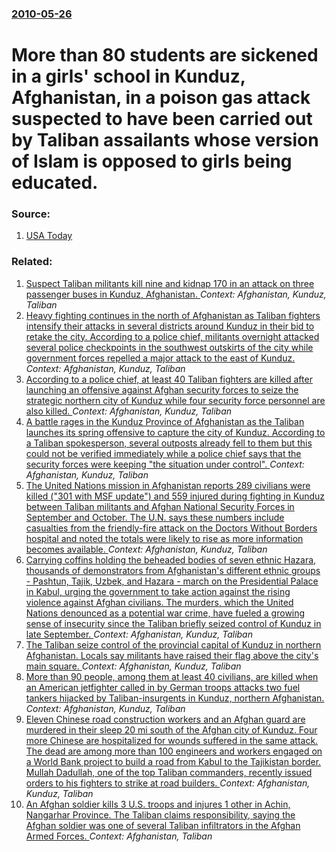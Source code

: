 ### [2010-05-26](/news/2010/05/26/index.md)

# More than 80 students are sickened in a girls' school in Kunduz, Afghanistan, in a poison gas attack suspected to have been carried out by Taliban assailants whose version of Islam is opposed to girls being educated.




### Source:

1. [USA Today](http://www.usatoday.com/news/world/afghanistan/2010-05-27-afghanistan-girls_N.htm)

### Related:

1. [ Suspect Taliban militants kill nine and kidnap 170 in an attack on three passenger buses in Kunduz, Afghanistan. ](/news/2016/05/31/suspect-taliban-militants-kill-nine-and-kidnap-170-in-an-attack-on-three-passenger-buses-in-kunduz-afghanistan.md) _Context: Afghanistan, Kunduz, Taliban_
2. [Heavy fighting continues in the north of Afghanistan as Taliban fighters intensify their attacks in several districts around Kunduz in their bid to retake the city. According to a police chief, militants overnight attacked several police checkpoints in the southwest outskirts of the city while government forces repelled a major attack to the east of Kunduz. ](/news/2016/04/17/heavy-fighting-continues-in-the-north-of-afghanistan-as-taliban-fighters-intensify-their-attacks-in-several-districts-around-kunduz-in-their.md) _Context: Afghanistan, Kunduz, Taliban_
3. [According to a police chief, at least 40 Taliban fighters are killed after launching an offensive against Afghan security forces to seize the strategic northern city of Kunduz while four security force personnel are also killed. ](/news/2016/04/16/according-to-a-police-chief-at-least-40-taliban-fighters-are-killed-after-launching-an-offensive-against-afghan-security-forces-to-seize-th.md) _Context: Afghanistan, Kunduz, Taliban_
4. [A battle rages in the Kunduz Province of Afghanistan as the Taliban launches its spring offensive to capture the city of Kunduz. According to a Taliban spokesperson, several outposts already fell to them but this could not be verified immediately while a police chief says that the security forces were keeping "the situation under control". ](/news/2016/04/15/a-battle-rages-in-the-kunduz-province-of-afghanistan-as-the-taliban-launches-its-spring-offensive-to-capture-the-city-of-kunduz-according-t.md) _Context: Afghanistan, Kunduz, Taliban_
5. [The United Nations mission in Afghanistan reports 289 civilians were killed ("301 with MSF update") and 559 injured during fighting in Kunduz between Taliban militants and Afghan National Security Forces in September and October. The U.N. says these numbers include casualties from the friendly-fire attack on the Doctors Without Borders hospital and noted the totals were likely to rise as more information becomes available. ](/news/2015/12/12/the-united-nations-mission-in-afghanistan-reports-289-civilians-were-killed-301-with-msf-update-and-559-injured-during-fighting-in-kundu.md) _Context: Afghanistan, Kunduz, Taliban_
6. [Carrying coffins holding the beheaded bodies of seven ethnic Hazara, thousands of demonstrators from Afghanistan's different ethnic groups - Pashtun, Tajik, Uzbek, and Hazara - march on the Presidential Palace in Kabul, urging the government to take action against the rising violence against Afghan civilians. The murders, which the United Nations denounced as a potential war crime, have fueled a growing sense of insecurity since the Taliban briefly seized control of Kunduz in late September. ](/news/2015/11/11/carrying-coffins-holding-the-beheaded-bodies-of-seven-ethnic-hazara-thousands-of-demonstrators-from-afghanistan-s-different-ethnic-groups.md) _Context: Afghanistan, Kunduz, Taliban_
7. [The Taliban seize control of the provincial capital of Kunduz in northern Afghanistan. Locals say militants have raised their flag above the city's main square. ](/news/2015/09/28/the-taliban-seize-control-of-the-provincial-capital-of-kunduz-in-northern-afghanistan-locals-say-militants-have-raised-their-flag-above-the.md) _Context: Afghanistan, Kunduz, Taliban_
8. [ More than 90 people, among them at least 40 civilians, are killed when an American jetfighter called in by German troops attacks two fuel tankers hijacked by Taliban-insurgents in Kunduz, northern Afghanistan. ](/news/2009/09/4/more-than-90-people-among-them-at-least-40-civilians-are-killed-when-an-american-jetfighter-called-in-by-german-troops-attacks-two-fuel-t.md) _Context: Afghanistan, Kunduz, Taliban_
9. [ Eleven Chinese road construction workers and an Afghan guard are murdered in their sleep 20 mi south of the Afghan city of Kunduz. Four more Chinese are hospitalized for wounds suffered in the same attack. The dead are among more than 100 engineers and workers engaged on a World Bank project to build a road from Kabul to the Tajikistan border. Mullah Dadullah, one of the top Taliban commanders, recently issued orders to his fighters to strike at road builders. ](/news/2004/06/11/eleven-chinese-road-construction-workers-and-an-afghan-guard-are-murdered-in-their-sleep-20-mi-south-of-the-afghan-city-of-kunduz-four-mor.md) _Context: Afghanistan, Kunduz, Taliban_
10. [An Afghan soldier kills 3 U.S. troops and injures 1 other in Achin, Nangarhar Province. The Taliban claims responsibility, saying the Afghan soldier was one of several Taliban infiltrators in the Afghan Armed Forces. ](/news/2017/06/10/an-afghan-soldier-kills-3-u-s-troops-and-injures-1-other-in-achin-nangarhar-province-the-taliban-claims-responsibility-saying-the-afghan.md) _Context: Afghanistan, Taliban_
